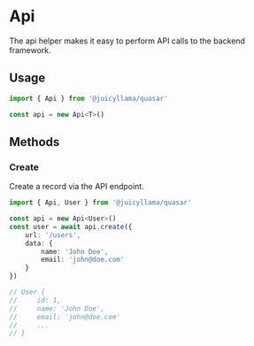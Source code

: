 # Api

The api helper makes it easy to perform API calls to the backend framework.

## Usage

```typescript
import { Api } from '@juicyllama/quasar'

const api = new Api<T>()
```

## Methods

### Create

Create a record via the API endpoint.

```typescript
import { Api, User } from '@juicyllama/quasar'

const api = new Api<User>()
const user = await api.create({ 
    url: '/users',
    data: {
		name: 'John Doe',
		email: 'john@doe.com'
	}
})

// User {
//     id: 1,
//     name: 'John Doe',
//     email: 'john@doe.com'
//     ...
// }
```
